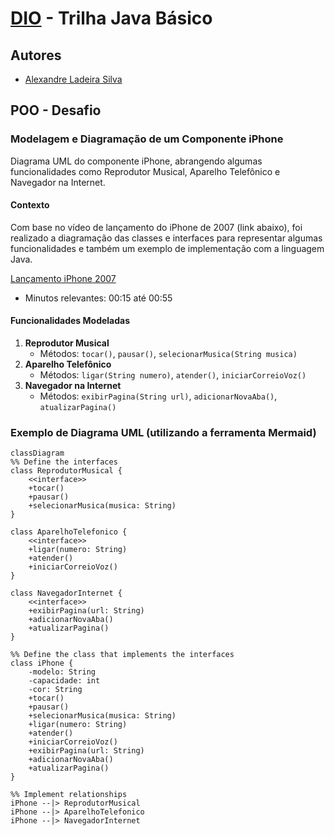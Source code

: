 # [DIO](www.dio.me) - Trilha Java Básico

## Autores
- [Alexandre Ladeira Silva](https://github.com/Ladeiraalexandre)

## POO - Desafio

### Modelagem e Diagramação de um Componente iPhone

Diagrama UML do componente iPhone, abrangendo algumas funcionalidades como Reprodutor Musical, Aparelho Telefônico e Navegador na Internet.

#### Contexto
Com base no vídeo de lançamento do iPhone de 2007 (link abaixo), foi realizado a diagramação das classes e interfaces para representar algumas funcionalidades e também um exemplo de implementação com a linguagem Java.

[Lançamento iPhone 2007](https://www.youtube.com/watch?v=9ou608QQRq8)

- Minutos relevantes: 00:15 até 00:55

#### Funcionalidades Modeladas
1. **Reprodutor Musical**
   - Métodos: `tocar()`, `pausar()`, `selecionarMusica(String musica)`
2. **Aparelho Telefônico**
   - Métodos: `ligar(String numero)`, `atender()`, `iniciarCorreioVoz()`
3. **Navegador na Internet**
   - Métodos: `exibirPagina(String url)`, `adicionarNovaAba()`, `atualizarPagina()`

### Exemplo de Diagrama UML (utilizando a ferramenta Mermaid)
```mermaid
classDiagram
%% Define the interfaces
class ReprodutorMusical {
	<<interface>>
    +tocar()
    +pausar()
    +selecionarMusica(musica: String)
}

class AparelhoTelefonico {
	<<interface>>
    +ligar(numero: String)
    +atender()
    +iniciarCorreioVoz()
}

class NavegadorInternet {
	<<interface>>
    +exibirPagina(url: String)
    +adicionarNovaAba()
    +atualizarPagina()
}

%% Define the class that implements the interfaces
class iPhone {
    -modelo: String
    -capacidade: int
    -cor: String
    +tocar()
    +pausar()
    +selecionarMusica(musica: String)
    +ligar(numero: String)
    +atender()
    +iniciarCorreioVoz()
    +exibirPagina(url: String)
    +adicionarNovaAba()
    +atualizarPagina()
}

%% Implement relationships
iPhone --|> ReprodutorMusical
iPhone --|> AparelhoTelefonico
iPhone --|> NavegadorInternet




```
